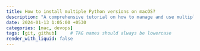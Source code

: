 ```yaml
---
title: How to install multiple Python versions on macOS?
description: "A comprehensive tutorial on how to manage and use multiple versions of Python on Mac"
date: 2024-01-13 1:05:00 +0530
categories: [mac, devops]
tags: [git, github]     # TAG names should always be lowercase
render_with_liquid: false
---
```



<!-- You can install multiple versions if you need.

>If you have installed multiple versions of python using `port`, e.g. python310, python311 and python312, then each of these will be active and you can switch between them by using the command `python` with their version suffix, e.g. `python3.10`, `python3.11` and `python3.12` respectively, in the terminal. You can make any these versions as the default python by running the `sudo port select --set python3 python<version>` command.
{: .prompt-info}

Note that, for each version of python you have installed via `port`, you need to install it's corresponding pip package. -->